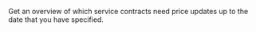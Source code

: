 Get an overview of which service contracts need price updates up to the date that you have specified.